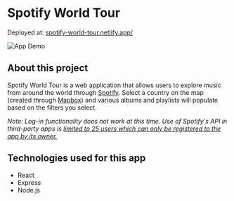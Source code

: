 # Spotify World Tour

Deployed at: [spotify-world-tour.netlify.app/](https://spotify-world-tour.netlify.app/)

![App Demo](Demo_gif.gif)

## About this project

Spotify World Tour is a web application that allows users to explore music from around the world through [Spotify](https://developer.spotify.com/). Select a country on the map (created through [Mapbox](https://docs.mapbox.com/)) and various albums and playlists will populate based on the filters you select.

_Note: Log-in functionality does not work at this time. Use of Spotify's API in third-party apps is [limited to 25 users which can only be registered to the app by its owner.](https://developer.spotify.com/community/news/2021/05/27/improving-the-developer-and-user-experience-for-third-party-apps/)_

## Technologies used for this app

- React
- Express
- Node.js
